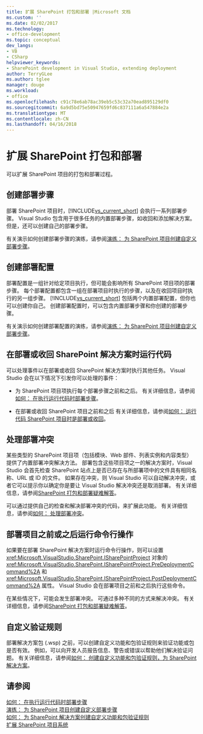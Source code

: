 ```yaml
---
title: 扩展 SharePoint 打包和部署 |Microsoft 文档
ms.custom: ''
ms.date: 02/02/2017
ms.technology:
- office-development
ms.topic: conceptual
dev_langs:
- VB
- CSharp
helpviewer_keywords:
- SharePoint development in Visual Studio, extending deployment
author: TerryGLee
ms.author: tglee
manager: douge
ms.workload:
- office
ms.openlocfilehash: c91c78e6ab78ac39eb5c53c32a70ead895129df0
ms.sourcegitcommit: 6a9d5bd75e50947659fd6c837111a6a547884e2a
ms.translationtype: MT
ms.contentlocale: zh-CN
ms.lasthandoff: 04/16/2018
---
```

# <a name="extending-sharepoint-packaging-and-deployment"></a>扩展 SharePoint 打包和部署
  可以扩展 SharePoint 项目的打包和部署过程。
  
##  <a name="creating-deployment-steps"></a>创建部署步骤  
 部署 SharePoint 项目时，[!INCLUDE[vs_current_short](../sharepoint/includes/vs-current-short-md.md)] 会执行一系列部署步骤。 Visual Studio 包含用于很多任务的内置部署步骤，如收回和添加解决方案。 但是，还可以创建自己的部署步骤。  
  
 有关演示如何创建部署步骤的演练，请参阅[演练： 为 SharePoint 项目创建自定义部署步骤](../sharepoint/walkthrough-creating-a-custom-deployment-step-for-sharepoint-projects.md)。  
  
##  <a name="creating-deployment-configurations"></a>创建部署配置  
 部署配置是一组针对给定项目执行，但可能会影响所有 SharePoint 项目项的部署步骤。 每个部署配置都包含一组在部署项目时执行的步骤，以及在收回项目时执行的另一组步骤。 [!INCLUDE[vs_current_short](../sharepoint/includes/vs-current-short-md.md)] 包括两个内置部署配置，但你也可以创建你自己。 创建部署配置时，可以包含内置部署步骤和你创建的部署步骤。  
  
 有关演示如何创建部署配置的演练，请参阅[演练： 为 SharePoint 项目创建自定义部署步骤](../sharepoint/walkthrough-creating-a-custom-deployment-step-for-sharepoint-projects.md)。  
  
##  <a name="run-code-when-a-sharepoint-solution-is-deployed-or-retracted"></a>在部署或收回 SharePoint 解决方案时运行代码  
 可以处理事件以在部署或收回 SharePoint 解决方案时执行其他任务。 Visual Studio 会在以下情况下引发你可以处理的事件：  
  
-   为 SharePoint 项目项执行每个部署步骤之前和之后。 有关详细信息，请参阅[如何： 在执行运行代码时部署步骤](../sharepoint/how-to-run-code-when-deployment-steps-are-executed.md)。  
  
-   在部署或收回 SharePoint 项目之前和之后 有关详细信息，请参阅[如何： 运行代码 SharePoint 项目时是部署或收回](../sharepoint/how-to-run-code-when-a-sharepoint-project-is-deployed-or-retracted.md)。  
  
##  <a name="handling-deployment-conflicts"></a>处理部署冲突  
 某些类型的 SharePoint 项目项（包括模块、Web 部件、列表实例和内容类型）提供了内置部署冲突解决方法。 部署包含这些项目项之一的解决方案时，Visual Studio 会首先检查 SharePoint 站点上是否已存在与所部署项中的文件具有相同名称、URL 或 ID 的文件。 如果存在冲突，则 Visual Studio 可以自动解决冲突，或者它可以提示你以确定你是要让 Visual Studio 解决冲突还是取消部署。 有关详细信息，请参阅[SharePoint 打包和部署疑难解答](../sharepoint/troubleshooting-sharepoint-packaging-and-deployment.md)。  
  
 可以通过提供自己的检查和解决部署冲突的代码，来扩展此功能。 有关详细信息，请参阅[如何： 处理部署冲突](../sharepoint/how-to-handle-deployment-conflicts.md)。  
  
##  <a name="run-command-line-operations-before-or-after-a-project-is-deployed"></a>部署项目之前或之后运行命令行操作  
 如果要在部署 SharePoint 解决方案时运行命令行操作，则可以设置 <xref:Microsoft.VisualStudio.SharePoint.ISharePointProject> 对象的 <xref:Microsoft.VisualStudio.SharePoint.ISharePointProject.PreDeploymentCommand%2A> 和 <xref:Microsoft.VisualStudio.SharePoint.ISharePointProject.PostDeploymentCommand%2A> 属性。 Visual Studio 会在部署项目之前和之后执行这些命令。  
  
 在某些情况下，可能会发生部署冲突。 可通过多种不同的方式来解决冲突。 有关详细信息，请参阅[SharePoint 打包和部署疑难解答](../sharepoint/troubleshooting-sharepoint-packaging-and-deployment.md)。  
  
##  <a name="customizing-validation-rules"></a>自定义验证规则  
 部署解决方案包 (.wsp) 之前，可以创建自定义功能和包验证规则来验证功能或包是否有效。 例如，可以向开发人员报告信息、警告或错误以帮助他们解决验证问题。 有关详细信息，请参阅[如何： 创建自定义功能和包验证规则，为 SharePoint 解决方案](../sharepoint/how-to-create-custom-feature-and-package-validation-rules-for-sharepoint-solutions.md)。  
  
## <a name="see-also"></a>请参阅  
 [如何： 在执行运行代码时部署步骤](../sharepoint/how-to-run-code-when-deployment-steps-are-executed.md)   
 [演练： 为 SharePoint 项目创建自定义部署步骤](../sharepoint/walkthrough-creating-a-custom-deployment-step-for-sharepoint-projects.md)   
 [如何： 为 SharePoint 解决方案创建自定义功能和包验证规则](../sharepoint/how-to-create-custom-feature-and-package-validation-rules-for-sharepoint-solutions.md)   
 [扩展 SharePoint 项目系统](../sharepoint/extending-the-sharepoint-project-system.md)  
  
  
